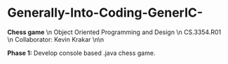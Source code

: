 # Generally-Into-Coding-GenerIC-
**Chess game** \n
Object Oriented Programming and Design \n
CS.3354.R01 \n
Collaborator: Kevin Krakar \n\n

**Phase 1:** Develop console based .java chess game. 
